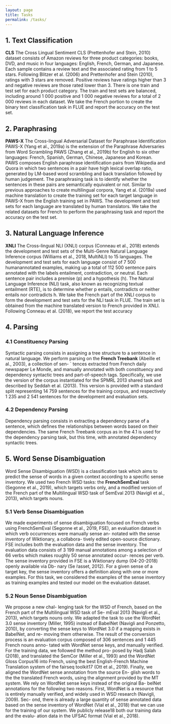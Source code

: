 ```yaml
---
layout: page
title: Tasks
permalink: /tasks/
---
```

  
## 1. Text Classification

**CLS** The Cross Lingual Sentiment CLS (Prettenhofer
   and Stein, 2010) dataset consists of Amazon reviews for
   three product categories: books, DVD, and music in four
   languages: English, French, German, and Japanese. Each
   sample contains a review text and the associated rating from
   1 to 5 stars. Following Blitzer et al. (2006) and Prettenhofer
   and Stein (2010), ratings with 3 stars are removed. Positive
   reviews have ratings higher than 3 and negative reviews are
   those rated lower than 3. There is one train and test set for
   each product category. The train and test sets are balanced,
   including around 1 000 positive and 1 000 negative reviews
   for a total of 2 000 reviews in each dataset. We take the
   French portion to create the binary text classification task
   in FLUE and report the accuracy on the test set. 
   

## 2. Paraphrasing
   
   **PAWS-X** The Cross-lingual Adversarial Dataset for Paraphrase Identification PAWS-X (Yang et al., 2019a) is the
   extension of the Paraphrase Adversaries from Word Scrambling PAWS (Zhang et al., 2019b) for English to six other
   languages: French, Spanish, German, Chinese, Japanese
   and Korean. PAWS composes English paraphrase identification pairs from Wikipedia and Quora in which two sentences in a pair have high lexical overlap ratio, generated by
   LM-based word scrambling and back translation followed
   by human judgement. The paraphrasing task is to identify whether the sentences in these pairs are semantically
   equivalent or not. Similar to previous approaches to create multilingual corpora, Yang et al. (2019a) used machine
   translation to create the training set for each target language
   in PAWS-X from the English training set in PAWS. The development and test sets for each language are translated by
   human translators. We take the related datasets for French
   to perform the paraphrasing task and report the accuracy on
   the test set.
   

## 3. Natural Language Inference
   
   **XNLI** The Cross-lingual NLI (XNLI) corpus (Conneau
   et al., 2018) extends the development and test sets of the
   Multi-Genre Natural Language Inference corpus (Williams
   et al., 2018, MultiNLI) to 15 languages. The development
   and test sets for each language consist of 7 500 humanannotated examples, making up a total of 112 500 sentence
   pairs annotated with the labels entailment, contradiction, or
   neutral. Each sentence pair includes a premise (p) and a hypothesis (h). The Natural Language Inference (NLI) task,
   also known as recognizing textual entailment (RTE), is to
   determine whether p entails, contradicts or neither entails
   nor contradicts h. We take the French part of the XNLI
   corpus to form the development and test sets for the NLI
   task in FLUE. The train set is obtained from the machine
   translated version to French provided in XNLI. Following
   Conneau et al. (2018), we report the test accuracy


## 4. Parsing 
   
### 4.1 Constituency Parsing

Syntactic parsing consists in assigning a tree structure to a
   sentence in natural language. We perform parsing on the
   **French Treebank** (Abeille et al., 2003), a collection of sen- ´
   tences extracted from French daily newspaper Le Monde,
   and manually annotated with both constituency and dependency syntactic trees and part-of-speech tags. Specifically,
   we use the version of the corpus instantiated for the SPMRL
   2013 shared task and described by Seddah et al. (2013).
   This version is provided with a standard split representing
   14 759 sentences for the training corpus, and respectively
   1 235 and 2 541 sentences for the development and evaluation sets. 
   

### 4.2 Dependency Parsing

Dependency parsing consists in extracting a dependency parse of a sentence, which defines the relationships between words based on their dependencies. The same French Treebank corpus as in the 4.1 is used for the dependency parsing task, but this time, with annotated dependency syntactic trees. 


## 5. Word Sense Disambiguation
   
   Word Sense Disambiguation (WSD) is a classification task which aims to predict the sense of words in a given context according to a specific sense inventory. We used two French WSD tasks: the **FrenchSemEval** task (Segonne et al., 2019), which targets verbs only, and a modified version of the French part of the Multilingual WSD task of SemEval 2013 (Navigli et al., 2013), which targets nouns. 
   

### 5.1 Verb Sense Disambiguation

We made experiments of sense disambiguation focused on French verbs using FrenchSemEval (Segonne et al., 2019, FSE), an evaluation dataset in which verb occurrences were manually sense an- notated with the sense inventory of Wiktionary, a collabora- tively edited open-source dictionary. FSE includes both the evaluation data and the sense inventory. The evaluation data consists of 3 199 manual annotations among a selection of 66 verbs which makes roughly 50 sense annotated occur- rences per verb. The sense inventory provided in FSE is a Wiktionary dump (04-20-2018) openly available via Db- nary (Se ́rasset, 2012). For a given sense of a target key, the sense inventory offers a definition along with one or more examples. For this task, we considered the examples of the sense inventory as training examples and tested our model on the evaluation dataset. 
   

### 5.2 Noun Sense Disambiguation

We propose a new chal- lenging task for the WSD of French, based on the French part of the Multilingual WSD task of Se- mEval 2013 (Navigli et al., 2013), which targets nouns only. We adapted the task to use the WordNet 3.0 sense inventory (Miller, 1995) instead of BabelNet (Navigli and Ponzetto, 2010), by converting the sense keys to WordNet 3.0 if a mapping exists in BabelNet, and re- moving them otherwise.
The result of the conversion process is an evaluation corpus composed of 306 sentences and 1 445 French nouns anno- tated with WordNet sense keys, and manually verified.
For the training data, we followed the method pro- posed by Hadj Salah (2018), and translated the SemCor (Miller et al., 1993) and the WordNet Gloss Corpus16 into French, using the best English-French Machine Translation system of the fairseq toolkit17 (Ott et al., 2019). Finally, we aligned the WordNet sense annotation from the source En- glish words to the the translated French words, using the alignment provided by the MT system.
We rely on WordNet sense keys instead of the original Ba- belNet annotations for the following two reasons. First, WordNet is a resource that is entirely manually verified, and widely used in WSD research (Navigli, 2009). Sec- ond, there is already a large quantity of sense annotated data based on the sense inventory of WordNet (Vial et al., 2018) that we can use for the training of our system.
We publicly release18 both our training data and the evalu- ation data in the UFSAC format (Vial et al., 2018). 